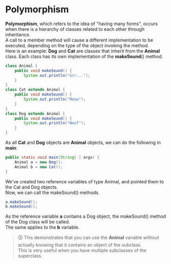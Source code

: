 # Polymorphism 
**Polymorphism**, which refers to the idea of "having many forms", occurs when there is a hierarchy of classes related to each other through inheritance.  
A call to a member method will cause a different implementation to be executed, depending on the type of the object invoking the method.  
Here is an example: **Dog** and **Cat** are classes that inherit from the **Animal** class. Each class has its own implementation of the **makeSound**() method.

```java
class Animal {  
	public void makeSound() {  
		System.out.println("Grr...");  
	}  
}  
class Cat extends Animal {  
	public void makeSound() {  
		System.out.println("Meow");  
	}  
}  
class Dog extends Animal {  
	public void makeSound() {  
		System.out.println("Woof");  
	}  
}
```

As all **Cat** and **Dog** objects are **Animal** objects, we can do the following in **main**:

```java
public static void main(String[ ] args) {  
	Animal a = new Dog();  
	Animal b = new Cat();  
}
```

We've created two reference variables of type Animal, and pointed them to the Cat and Dog objects.  
Now, we can call the makeSound() methods.

```java
a.makeSound();
b.makeSound();
```

As the reference variable **a** contains a Dog object, the makeSound() method of the Dog class will be called.  
The same applies to the **b** variable.

>🛈 This demonstrates that you can use the **Animal** variable without actually knowing that it contains an object of the subclass.  
This is very useful when you have multiple subclasses of the superclass.